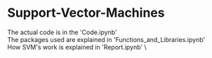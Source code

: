 # Support-Vector-Machines
The actual code is in the 'Code.ipynb' \
The packages used are explained in 'Functions_and_Libraries.ipynb'  \
How SVM's work is explained in 'Report.ipynb' \
